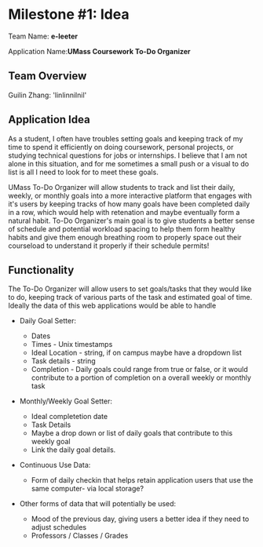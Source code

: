 # Milestone #1: Idea

Team Name: **e-leeter**

Application Name:**UMass Coursework To-Do Organizer**

## Team Overview
Guilin Zhang: 'linlinnilnil'

## Application Idea
As a student, I often have troubles setting goals and keeping track of my time to spend it efficiently on doing coursework, personal projects, or studying technical questions for jobs or internships. I believe that I am not alone in this situation, and for me sometimes a small push or a visual to do list is all I need to look for to meet these goals. 

UMass To-Do Organizer will allow students to track and list their daily, weekly, or monthly goals into a more interactive platform that engages with it's users by keeping tracks of how many goals have been completed daily in a row, which would help with retenation and maybe eventually form a natural habit. To-Do Organizer's main goal is to give students a better sense of schedule and potential workload spacing to help them form healthy habits and give them enough breathing room to properly space out their courseload to understand it properly if their schedule permits!

## Functionality
The To-Do Organizer will allow users to set goals/tasks that they would like to do, keeping track of various parts of the task and estimated goal of time. Ideally the data of this web applications would be able to handle

* Daily Goal Setter:
    * Dates
    * Times - Unix timestamps
    * Ideal Location -  string, if on campus maybe have a dropdown list
    * Task details - string
    * Completion - Daily goals could range from true or false, or it would contribute to a portion of completion on a overall weekly or monthly task

* Monthly/Weekly Goal Setter:
    * Ideal completetion date 
    * Task Details
    * Maybe a drop down or list of daily goals that contribute to this weekly goal
    * Link the daily goal details.

* Continuous Use Data:
    * Form of daily checkin that helps retain application users that use the same computer- via local storage?

* Other forms of data that will potentially be used:
    * Mood of the previous day, giving users a better idea if they need to adjust schedules
    * Professors / Classes / Grades
